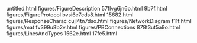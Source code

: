 untitled.html
figures/FigureDescription
57flvg6jn6o.html
9b7f.html
figures/FigureProtocol
bvsi6e7cds8.html
15682.html
figures/ResponseCharac
cujl4tn7dso.html
figures/NetworkDiagram
f11f.html
figures/mat
fv399u8b2v.html
figures/PBConnections
878t3ut5a9o.html
figures/LinesAndTypes
1562e.html
17fe5.html